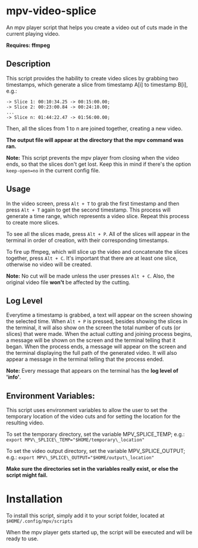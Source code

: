 # mpv-video-splice
An mpv player script that helps you create a video out of cuts made in the current playing video.

**Requires: ffmpeg**

## Description
This script provides the hability to create video slices by grabbing two
timestamps, which generate a slice from timestamp A[i] to timestamp B[i],
e.g.:
	
	-> Slice 1: 00:10:34.25 -> 00:15:00.00;
	-> Slice 2: 00:23:00.84 -> 00:24:10.00;
	...
	-> Slice n: 01:44:22.47 -> 01:56:00.00;
	

Then, all the slices from 1 to n are joined together, creating a new
video.

**The output file will appear at the directory that the mpv command was ran.**

**Note:** This script prevents the mpv player from closing when the video ends,
so that the slices don't get lost. Keep this in mind if there's the option
`keep-open=no` in the current config file.

## Usage
In the video screen, press `Alt + T` to grab the first timestamp and then
press `Alt + T` again to get the second timestamp. This process will generate
a time range, which represents a video slice. Repeat this process to create
more slices.

To see all the slices made, press `Alt + P`. All of the slices will appear
in the terminal in order of creation, with their corresponding timestamps.

To fire up ffmpeg, which will slice up the video and concatenate the slices
together, press `Alt + C`. It's important that there are at least one
slice, otherwise no video will be created.

**Note:** No cut will be made unless the user presses `Alt + C`.
Also, the original video file **won't** be affected by the cutting.

## Log Level
Everytime a timestamp is grabbed, a text will appear on the screen showing
the selected time.
When `Alt + P` is pressed, besides showing the slices in the terminal, 
it will also show on the screen the total number of cuts (or slices)
that were made.
When the actual cutting and joining process begins, a message will be shown
on the screen and the terminal telling that it began. When the process ends,
a message will appear on the screen and the terminal displaying the full path
of the generated video. It will also appear a message in the terminal telling
that the process ended.

**Note:** Every message that appears on the terminal has the **log level of 'info'**.

## Environment Variables:
This script uses environment variables to allow the user to
set the temporary location of the video cuts and for setting the location for
the resulting video.

To set the temporary directory, set the variable MPV\_SPLICE\_TEMP;
e.g.: `export MPV\_SPLICE\_TEMP="$HOME/temporary\_location"`

To set the video output directory, set the variable MPV\_SPLICE\_OUTPUT;
e.g.: `export MPV\_SPLICE\_OUTPUT="$HOME/output\_location"`

**Make sure the directories set in the variables really exist, or else the
script might fail.**



# Installation

To install this script, simply add it to your script folder, located at
`$HOME/.config/mpv/scripts`

When the mpv player gets started up, the script will be executed and will be ready to use.
